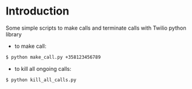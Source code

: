 # Introduction
Some simple scripts to make calls and terminate calls with Twilio python library

* to make call:
```bash
$ python make_call.py +358123456789
```

* to kill all ongoing calls:
```bash
$ python kill_all_calls.py
```